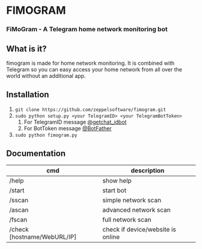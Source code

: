 # FIMOGRAM
### FiMoGram - A Telegram home network monitoring bot

## What is it?
fimogram is made for home network monitoring. It is combined with Telegram so you can easy access your home network from all over the world without an additional app.

## Installation

1. `git clone https://github.com/zeppelsoftware/fimogram.git`
2. `sudo python setup.py <your TelegramID> <your TelegramBotToken>`
    1. For TelegramID message [@getchat_idbot](http://t.me/getchat_idbot)
    2. For BotToken message [@BotFather](http://t.me/botfather)
3. `sudo python fimogram.py`

## Documentation

cmd|description
------------ | -------------
/help | show help
/start | start bot
/sscan | simple network scan
/ascan | advanced network scan
/fscan | full network scan
/check [hostname/WebURL/IP] | check if device/website is online
